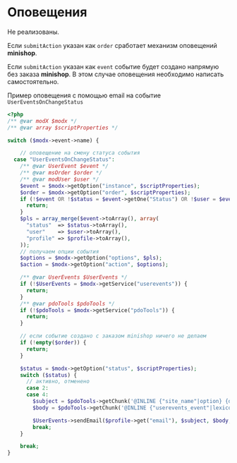 # Оповещения

Не реализованы.

Если `submitAction` указан как `order` сработает механизм оповещений **minishop**.

Если `submitAction` указан как `event` событие будет создано напрямую без заказа **minishop**.
В этом случае оповещения необходимо написать самостоятельно.

Пример оповещения с помощью email на событие `UserEventsOnChangeStatus`

```php
<?php
/** @var modX $modx */
/** @var array $scriptProperties */

switch ($modx->event->name) {

    // оповещение на смену статуса события
  case "UserEventsOnChangeStatus":
    /** @var UserEvent $event */
    /** @var msOrder $order */
    /** @var modUser $user */
    $event = $modx->getOption("instance", $scriptProperties);
    $order = $modx->getOption("order", $scriptProperties);
    if (!$event OR !$status = $event->getOne("Status") OR !$user = $event->getOne("User") OR !$profile = $event->getOne("UserProfile")) {
      return;
    }
    $pls = array_merge($event->toArray(), array(
      "status"  => $status->toArray(),
      "user"    => $user->toArray(),
      "profile" => $profile->toArray(),
    ));
    // получаем опции события
    $options = $modx->getOption("options", $pls);
    $action = $modx->getOption("action", $options);

    /** @var UserEvents $UserEvents */
    if (!$UserEvents = $modx->getService("userevents")) {
      return;
    }
    /** @var pdoTools $pdoTools */
    if (!$pdoTools = $modx->getService("pdoTools")) {
      return;
    }

    // если событие создано с заказом minishop ничего не делаем
    if (!empty($order)) {
      return;
    }

    $status = $modx->getOption("status", $scriptProperties);
    switch ($status) {
      // активно, отменено
      case 2:
      case 4:
        $subject = $pdoTools->getChunk('@INLINE {"site_name"|option} {do 1}', $pls);
        $body = $pdoTools->getChunk('@INLINE {"userevents_event"|lexicon} - {$status.name}', $pls);

        $UserEvents->sendEmail($profile->get("email"), $subject, $body, true);
        break;
    }

    break;
}
```
